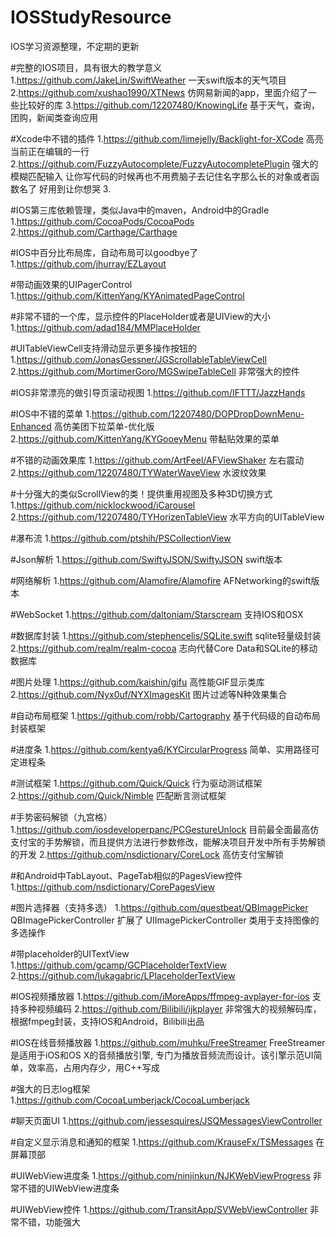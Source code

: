 # IOSStudyResource
IOS学习资源整理，不定期的更新

#完整的IOS项目，具有很大的教学意义
1.https://github.com/JakeLin/SwiftWeather  一天swift版本的天气项目
2.https://github.com/xushao1990/XTNews  仿网易新闻的app，里面介绍了一些比较好的库
3.https://github.com/12207480/KnowingLife  基于天气，查询，团购，新闻类查询应用

#Xcode中不错的插件
1.https://github.com/limejelly/Backlight-for-XCode  高亮当前正在编辑的一行
2.https://github.com/FuzzyAutocomplete/FuzzyAutocompletePlugin 强大的模糊匹配输入 让你写代码的时候再也不用费脑子去记住名字那么长的对象或者函数名了 好用到让你想哭
3.


#IOS第三库依赖管理，类似Java中的maven，Android中的Gradle
1.https://github.com/CocoaPods/CocoaPods
2.https://github.com/Carthage/Carthage 

#IOS中百分比布局库，自动布局可以goodbye了
1.https://github.com/jhurray/EZLayout

#带动画效果的UIPagerControl
1.https://github.com/KittenYang/KYAnimatedPageControl

#非常不错的一个库，显示控件的PlaceHolder或者是UIView的大小
1.https://github.com/adad184/MMPlaceHolder

#UITableViewCell支持滑动显示更多操作按钮的
1.https://github.com/JonasGessner/JGScrollableTableViewCell
2.https://github.com/MortimerGoro/MGSwipeTableCell 非常强大的控件

#IOS非常漂亮的做引导页滚动视图
1.https://github.com/IFTTT/JazzHands  

#IOS中不错的菜单
1.https://github.com/12207480/DOPDropDownMenu-Enhanced  高仿美团下拉菜单-优化版
2.https://github.com/KittenYang/KYGooeyMenu  带黏贴效果的菜单

#不错的动画效果库
1.https://github.com/ArtFeel/AFViewShaker  左右震动
2.https://github.com/12207480/TYWaterWaveView 水波纹效果


#十分强大的类似ScrollView的类！提供重用视图及多种3D切换方式
1.https://github.com/nicklockwood/iCarousel
2.https://github.com/12207480/TYHorizenTableView 水平方向的UITableView

#瀑布流
1.https://github.com/ptshih/PSCollectionView

#Json解析
1.https://github.com/SwiftyJSON/SwiftyJSON   swift版本

#网络解析
1.https://github.com/Alamofire/Alamofire  AFNetworking的swift版本

#WebSocket
1.https://github.com/daltoniam/Starscream   支持IOS和OSX

#数据库封装
1.https://github.com/stephencelis/SQLite.swift  sqlite轻量级封装 
2.https://github.com/realm/realm-cocoa  志向代替Core Data和SQLite的移动数据库

#图片处理
1.https://github.com/kaishin/gifu  高性能GIF显示类库
2.https://github.com/Nyx0uf/NYXImagesKit  图片过滤等N种效果集合

#自动布局框架
1.https://github.com/robb/Cartography 基于代码级的自动布局封装框架

#进度条
1.https://github.com/kentya6/KYCircularProgress 简单、实用路径可定进程条

#测试框架
1.https://github.com/Quick/Quick 行为驱动测试框架
2.https://github.com/Quick/Nimble 匹配断言测试框架

#手势密码解锁（九宫格）
1.https://github.com/iosdeveloperpanc/PCGestureUnlock 目前最全面最高仿支付宝的手势解锁，而且提供方法进行参数修改，能解决项目开发中所有手势解锁的开发
2.https://github.com/nsdictionary/CoreLock 高仿支付宝解锁

#和Android中TabLayout、PageTab相似的PagesView控件
1.https://github.com/nsdictionary/CorePagesView

#图片选择器（支持多选）
1.https://github.com/questbeat/QBImagePicker QBImagePickerController 扩展了 UIImagePickerController 类用于支持图像的多选操作 

#带placeholder的UITextView
1.https://github.com/gcamp/GCPlaceholderTextView
2.https://github.com/lukagabric/LPlaceholderTextView 

#IOS视频播放器
1.https://github.com/iMoreApps/ffmpeg-avplayer-for-ios 支持多种视频编码
2.https://github.com/Bilibili/ijkplayer 非常强大的视频解码库，根据fmpeg封装，支持IOS和Android，Bilibili出品

#IOS在线音频播放器
1.https://github.com/muhku/FreeStreamer FreeStreamer是适用于iOS和OS X的音频播放引擎, 专门为播放音频流而设计。该引擎示范UI简单，效率高，占用内存少，用C++写成

#强大的日志log框架
1.https://github.com/CocoaLumberjack/CocoaLumberjack

#聊天页面UI
1.https://github.com/jessesquires/JSQMessagesViewController

#自定义显示消息和通知的框架
1.https://github.com/KrauseFx/TSMessages  在屏幕顶部

#UIWebView进度条
1.https://github.com/ninjinkun/NJKWebViewProgress  非常不错的UIWebView进度条

#UIWebView控件
1.https://github.com/TransitApp/SVWebViewController  非常不错，功能强大


